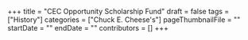 +++
title = "CEC Opportunity Scholarship Fund"
draft = false
tags = ["History"]
categories = ["Chuck E. Cheese's"]
pageThumbnailFile = ""
startDate = ""
endDate = ""
contributors = []
+++
